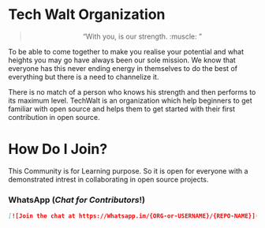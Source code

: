 # Tech Walt Organization

> <center> “With you, is our strength. :muscle: ” </center>

To be able to come together to make you realise your potential and what heights you may go have always been our sole mission. We know that everyone has this never ending energy in themselves to do the best of everything but there is a need to channelize it.

There is no match of a person who knows his strength and then performs to its maximum level. TechWalt is an organization which help beginners to get familiar with open source and helps them to get started with their first contribution in open source.

# How Do I Join?

This Community is for Learning purpose. So it is open for everyone with a demonstrated intrest in collaborating in open source projects.

### WhatsApp (*Chat for Contributors*!)

```md
[![Join the chat at https://Whatsapp.im/{ORG-or-USERNAME}/{REPO-NAME}](https://badges.Whatsapp.im/Join%20Chat.svg)](https://chat.whatsapp.com/FAjjRN3Czum5YULh0wrpkv)
```
